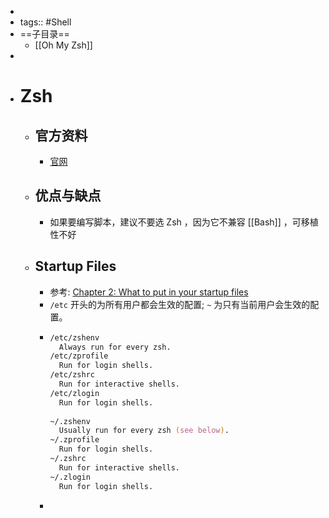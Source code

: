 -
- tags:: #Shell
- ==子目录==
	- [[Oh My Zsh]]
-
- # Zsh
	- ## 官方资料
		- [官网](https://zsh.sourceforge.io/)
	- ## 优点与缺点
		- 如果要编写脚本，建议不要选 Zsh ，因为它不兼容 [[Bash]] ，可移植性不好
	- ## Startup Files
		- 参考:  [Chapter 2: What to put in your startup files](https://zsh.sourceforge.io/Guide/zshguide02.html#l6)
		- `/etc` 开头的为所有用户都会生效的配置; `~` 为只有当前用户会生效的配置。
		- ``` zsh
		  /etc/zshenv
		  	Always run for every zsh.
		  /etc/zprofile
		  	Run for login shells.
		  /etc/zshrc
		  	Run for interactive shells.
		  /etc/zlogin
		  	Run for login shells.
		      
		  ~/.zshenv
		  	Usually run for every zsh (see below).
		  ~/.zprofile
		  	Run for login shells.
		  ~/.zshrc
		  	Run for interactive shells.
		  ~/.zlogin
		  	Run for login shells.
		  ```
		-